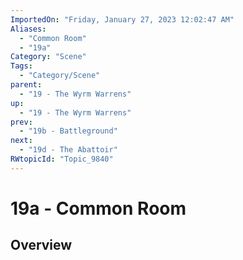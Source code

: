 ```yaml
---
ImportedOn: "Friday, January 27, 2023 12:02:47 AM"
Aliases:
  - "Common Room"
  - "19a"
Category: "Scene"
Tags:
  - "Category/Scene"
parent:
  - "19 - The Wyrm Warrens"
up:
  - "19 - The Wyrm Warrens"
prev:
  - "19b - Battleground"
next:
  - "19d - The Abattoir"
RWtopicId: "Topic_9840"
---
```

# 19a - Common Room
## Overview
